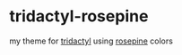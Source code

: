 # tridactyl-rosepine
my theme for [tridactyl](https://github.com/tridactyl/tridactyl) using [rosepine](https://rosepinetheme.com/) colors
